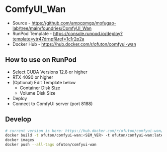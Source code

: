 # ComfyUI_Wan

- Source - <https://github.com/ampcpmgp/mofugao-lab/tree/main/foundries/ComfyUI_Wan>
- RunPod Template - <https://console.runpod.io/deploy?template=ytr47drnpf&ref=1c1r2p2a>
- Docker Hub - <https://hub.docker.com/r/ofuton/comfyui-wan>

## How to use on RunPod

- Select CUDA Versions 12.8 or higher
- RTX 4090 or higher
- (Optional) Edit Template below
  - Container Disk Size
  - Volume Disk Size
- Deploy
- Connect to ComfyUI server (port 8188)

## Develop

```bash
# current version is here: https://hub.docker.com/r/ofuton/comfyui-wan/tags
docker build -t ofuton/comfyui-wan:<SEM_VER> -t ofuton/comfyui-wan:latest .
docker images
docker push --all-tags ofuton/comfyui-wan
```
